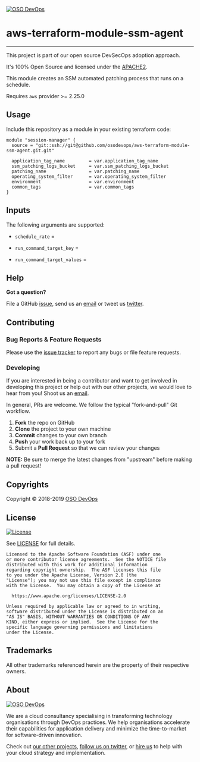 [![OSO DevOps][logo]](https://osodevops.io)

# aws-terraform-module-ssm-agent
---

This project is part of our open source DevSecOps adoption approach. 

It's 100% Open Source and licensed under the [APACHE2](LICENSE).

This module creates an SSM automated patching process that runs on a schedule.

Requires `aws` provider >= 2.25.0

## Usage

Include this repository as a module in your existing terraform code:
```hcl
module "session-manager" {
  source = "git::ssh://git@github.com/osodevops/aws-terraform-module-ssm-agent.git.git"
  
  application_tag_name         = var.application_tag_name
  ssm_patching_logs_bucket     = var.ssm_patching_logs_bucket
  patching_name                = var.patching_name
  operating_system_filter      = var.operating_system_filter
  environment                  = var.environment
  common_tags                  = var.common_tags
}
```

## Inputs

The following arguments are supported:

* `schedule_rate` = 

* `run_command_target_key` = 

* `run_command_target_values` = 

## Help

**Got a question?**

File a GitHub [issue](https://github.com/osodevops/aws-terraform-module-ssm-agent/issues), send us an [email][email] or tweet us [twitter][twitter].

## Contributing

### Bug Reports & Feature Requests

Please use the [issue tracker](https://github.com/osodevops/aws-terraform-module-ssm-agent/issues) to report any bugs or file feature requests.

### Developing

If you are interested in being a contributor and want to get involved in developing this project or help out with our other projects, we would love to hear from you! Shoot us an [email][email].

In general, PRs are welcome. We follow the typical "fork-and-pull" Git workflow.

 1. **Fork** the repo on GitHub
 2. **Clone** the project to your own machine
 3. **Commit** changes to your own branch
 4. **Push** your work back up to your fork
 5. Submit a **Pull Request** so that we can review your changes

**NOTE:** Be sure to merge the latest changes from "upstream" before making a pull request!

## Copyrights

Copyright © 2018-2019 [OSO DevOps](https://osodevops.io)

## License 

[![License](https://img.shields.io/badge/License-Apache%202.0-blue.svg)](https://opensource.org/licenses/Apache-2.0) 

See [LICENSE](LICENSE) for full details.

    Licensed to the Apache Software Foundation (ASF) under one
    or more contributor license agreements.  See the NOTICE file
    distributed with this work for additional information
    regarding copyright ownership.  The ASF licenses this file
    to you under the Apache License, Version 2.0 (the
    "License"); you may not use this file except in compliance
    with the License.  You may obtain a copy of the License at

      https://www.apache.org/licenses/LICENSE-2.0

    Unless required by applicable law or agreed to in writing,
    software distributed under the License is distributed on an
    "AS IS" BASIS, WITHOUT WARRANTIES OR CONDITIONS OF ANY
    KIND, either express or implied.  See the License for the
    specific language governing permissions and limitations
    under the License.

## Trademarks

All other trademarks referenced herein are the property of their respective owners.

## About

[![OSO DevOps][logo]][website]

We are a cloud consultancy specialising in transforming technology organisations through DevOps practices. We help organisations accelerate their capabilities for application delivery and minimize the time-to-market for software-driven innovation. 

Check out [our other projects][github], [follow us on twitter][twitter], or [hire us][hire] to help with your cloud strategy and implementation.

  [logo]: https://osodevops.io/assets/images/logo-purple-b3af53cc.svg
  [website]: https://osodevops.io/
  [github]: https://github.com/orgs/osodevops/
  [hire]: https://osodevops.io/contact/
  [linkedin]: https://www.linkedin.com/company/oso-devops
  [twitter]: https://twitter.com/osodevops
  [email]: https://www.osodevops.io/contact/